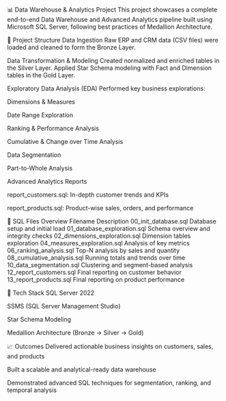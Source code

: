 📊 Data Warehouse & Analytics Project
This project showcases a complete end-to-end Data Warehouse and Advanced Analytics pipeline built using Microsoft SQL Server, following best practices of Medallion Architecture.

🚀 Project Structure
Data Ingestion
Raw ERP and CRM data (CSV files) were loaded and cleaned to form the Bronze Layer.

Data Transformation & Modeling
Created normalized and enriched tables in the Silver Layer.
Applied Star Schema modeling with Fact and Dimension tables in the Gold Layer.

Exploratory Data Analysis (EDA)
Performed key business explorations:

Dimensions & Measures

Date Range Exploration

Ranking & Performance Analysis

Cumulative & Change over Time Analysis

Data Segmentation

Part-to-Whole Analysis

Advanced Analytics Reports

report_customers.sql: In-depth customer trends and KPIs

report_products.sql: Product-wise sales, orders, and performance

📁 SQL Files Overview
Filename	Description
00_init_database.sql	Database setup and initial load
01_database_exploration.sql	Schema overview and integrity checks
02_dimensions_exploration.sql	Dimension tables exploration
04_measures_exploration.sql	Analysis of key metrics
06_ranking_analysis.sql	Top-N analysis by sales and quantity
08_cumulative_analysis.sql	Running totals and trends over time
10_data_segmentation.sql	Clustering and segment-based analysis
12_report_customers.sql	Final reporting on customer behavior
13_report_products.sql	Final reporting on product performance

🧰 Tech Stack
SQL Server 2022

SSMS (SQL Server Management Studio)

Star Schema Modeling

Medallion Architecture (Bronze → Silver → Gold)

📈 Outcomes
Delivered actionable business insights on customers, sales, and products

Built a scalable and analytical-ready data warehouse

Demonstrated advanced SQL techniques for segmentation, ranking, and temporal analysis

